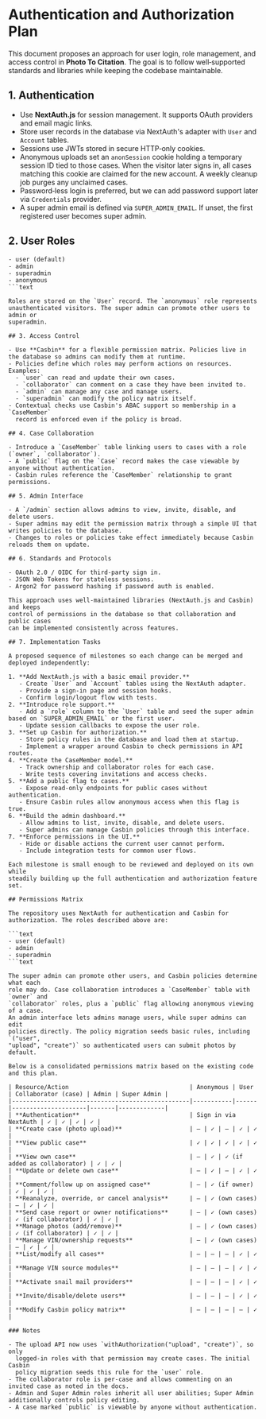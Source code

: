 # Authentication and Authorization Plan

This document proposes an approach for user login, role management, and access
control in **Photo To Citation**. The goal is to follow well‑supported
standards and libraries while keeping the codebase maintainable.

## 1. Authentication

- Use **NextAuth.js** for session management. It supports OAuth providers and email magic links.
- Store user records in the database via NextAuth's adapter with `User` and `Account` tables.
- Sessions use JWTs stored in secure HTTP‑only cookies.
- Anonymous uploads set an `anonSession` cookie holding a temporary session ID
  tied to those cases. When the visitor later signs in, all cases matching this
  cookie are claimed for the new account. A weekly cleanup job purges any
  unclaimed cases.
- Password‑less login is preferred, but we can add password support later via `Credentials` provider.
- A super admin email is defined via `SUPER_ADMIN_EMAIL`. If unset, the first registered user becomes super admin.

## 2. User Roles

```text
- user (default)
- admin
- superadmin
- anonymous
```text

Roles are stored on the `User` record. The `anonymous` role represents
unauthenticated visitors. The super admin can promote other users to admin or
superadmin.

## 3. Access Control

- Use **Casbin** for a flexible permission matrix. Policies live in the database so admins can modify them at runtime.
- Policies define which roles may perform actions on resources. Examples:
  - `user` can read and update their own cases.
  - `collaborator` can comment on a case they have been invited to.
  - `admin` can manage any case and manage users.
  - `superadmin` can modify the policy matrix itself.
- Contextual checks use Casbin's ABAC support so membership in a `CaseMember`
  record is enforced even if the policy is broad.

## 4. Case Collaboration

- Introduce a `CaseMember` table linking users to cases with a role (`owner`, `collaborator`).
- A `public` flag on the `Case` record makes the case viewable by anyone without authentication.
- Casbin rules reference the `CaseMember` relationship to grant permissions.

## 5. Admin Interface

- A `/admin` section allows admins to view, invite, disable, and delete users.
- Super admins may edit the permission matrix through a simple UI that writes policies to the database.
- Changes to roles or policies take effect immediately because Casbin reloads them on update.

## 6. Standards and Protocols

- OAuth 2.0 / OIDC for third‑party sign in.
- JSON Web Tokens for stateless sessions.
- Argon2 for password hashing if password auth is enabled.

This approach uses well‑maintained libraries (NextAuth.js and Casbin) and keeps
control of permissions in the database so that collaboration and public cases
can be implemented consistently across features.

## 7. Implementation Tasks

A proposed sequence of milestones so each change can be merged and deployed independently:

1. **Add NextAuth.js with a basic email provider.**
   - Create `User` and `Account` tables using the NextAuth adapter.
   - Provide a sign‑in page and session hooks.
   - Confirm login/logout flow with tests.
2. **Introduce role support.**
   - Add a `role` column to the `User` table and seed the super admin based on `SUPER_ADMIN_EMAIL` or the first user.
   - Update session callbacks to expose the user role.
3. **Set up Casbin for authorization.**
   - Store policy rules in the database and load them at startup.
   - Implement a wrapper around Casbin to check permissions in API routes.
4. **Create the CaseMember model.**
   - Track ownership and collaborator roles for each case.
   - Write tests covering invitations and access checks.
5. **Add a public flag to cases.**
   - Expose read‑only endpoints for public cases without authentication.
   - Ensure Casbin rules allow anonymous access when this flag is true.
6. **Build the admin dashboard.**
   - Allow admins to list, invite, disable, and delete users.
   - Super admins can manage Casbin policies through this interface.
7. **Enforce permissions in the UI.**
   - Hide or disable actions the current user cannot perform.
   - Include integration tests for common user flows.

Each milestone is small enough to be reviewed and deployed on its own while
steadily building up the full authentication and authorization feature set.

## Permissions Matrix

The repository uses NextAuth for authentication and Casbin for authorization. The roles described above are:

```text
- user (default)
- admin
- superadmin
```text

The super admin can promote other users, and Casbin policies determine what each
role may do. Case collaboration introduces a `CaseMember` table with `owner` and
`collaborator` roles, plus a `public` flag allowing anonymous viewing of a case.
An admin interface lets admins manage users, while super admins can edit
policies directly. The policy migration seeds basic rules, including `("user",
"upload", "create")` so authenticated users can submit photos by default.

Below is a consolidated permissions matrix based on the existing code and this plan.

| Resource/Action                                  | Anonymous | User | Collaborator (case) | Admin | Super Admin |
|--------------------------------------------------|-----------|------|---------------------|-------|-------------|
| **Authentication**                               | Sign in via NextAuth | ✓ | ✓ | ✓ | ✓ |
| **Create case (photo upload)**                   | — | ✓ | — | ✓ | ✓ |
| **View public case**                             | ✓ | ✓ | ✓ | ✓ | ✓ |
| **View own case**                                | — | ✓ | ✓ (if added as collaborator) | ✓ | ✓ |
| **Update or delete own case**                    | — | ✓ | — | ✓ | ✓ |
| **Comment/follow up on assigned case**           | — | ✓ (if owner) | ✓ | ✓ | ✓ |
| **Reanalyze, override, or cancel analysis**      | — | ✓ (own cases) | — | ✓ | ✓ |
| **Send case report or owner notifications**      | — | ✓ (own cases) | ✓ (if collaborator) | ✓ | ✓ |
| **Manage photos (add/remove)**                   | — | ✓ (own cases) | ✓ (if collaborator) | ✓ | ✓ |
| **Manage VIN/ownership requests**                | — | ✓ (own cases) | — | ✓ | ✓ |
| **List/modify all cases**                        | — | — | — | ✓ | ✓ |
| **Manage VIN source modules**                    | — | — | — | ✓ | ✓ |
| **Activate snail mail providers**                | — | — | — | ✓ | ✓ |
| **Invite/disable/delete users**                  | — | — | — | ✓ | ✓ |
| **Modify Casbin policy matrix**                  | — | — | — | — | ✓ |

### Notes

- The upload API now uses `withAuthorization("upload", "create")`, so only
  logged-in roles with that permission may create cases. The initial Casbin
  policy migration seeds this rule for the `user` role.
- The collaborator role is per-case and allows commenting on an invited case as noted in the docs.
- Admin and Super Admin roles inherit all user abilities; Super Admin additionally controls policy editing.
- A case marked `public` is viewable by anyone without authentication.
